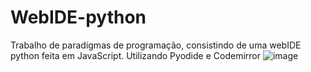 # WebIDE-python
Trabalho de paradigmas de programação, consistindo de uma webIDE python feita em JavaScript. Utilizando Pyodide e Codemirror
![image](https://github.com/user-attachments/assets/59ae75eb-64a6-4c5b-912a-b5f00d625858)


